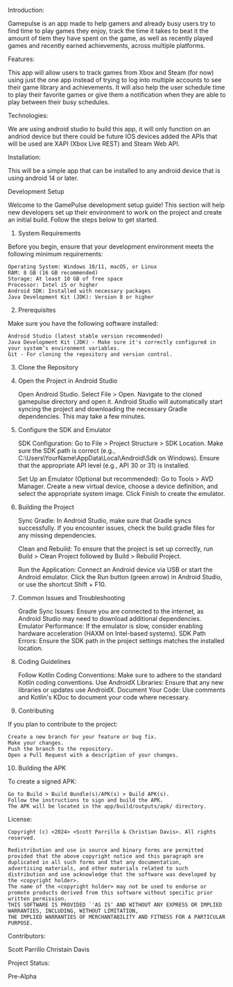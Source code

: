Introduction:

Gamepulse is an app made to help gamers and already busy users try to find time to play games they enjoy, track the time it takes to beat it
the amount of tiem they have spent on the game, as well as recently played games and recently earned achievements, across multiple
platforms.

Features:

This app will allow users to track games from Xbox and Steam (for now) using just the one app instead of trying to log into multiple accounts
to see their game library and achievements. It will also help the user schedule time to play their favorite games or give them
a notification when they are able to play between their busy schedules. 

Technologies:

We are using android studio to build this app, it will only function on an andriod device but there could be future IOS devices added
the APIs that will be used are XAPI (Xbox Live REST) and Steam Web API.

Installation:

This will be a simple app that can be installed to any android device that is using android 14 or later.

Development Setup

Welcome to the GamePulse development setup guide! This section will help new developers set up their environment to work on the project and create an initial build. Follow the steps below to get started.
1. System Requirements

Before you begin, ensure that your development environment meets the following minimum requirements:

    Operating System: Windows 10/11, macOS, or Linux
    RAM: 8 GB (16 GB recommended)
    Storage: At least 10 GB of free space
    Processor: Intel i5 or higher
    Android SDK: Installed with necessary packages
    Java Development Kit (JDK): Version 8 or higher

2. Prerequisites

Make sure you have the following software installed:

    Android Studio (latest stable version recommended)
    Java Development Kit (JDK) - Make sure it's correctly configured in your system’s environment variables.
    Git - For cloning the repository and version control.

3. Clone the Repository

4. Open the Project in Android Studio

    Open Android Studio.
    Select File > Open.
    Navigate to the cloned gamepulse directory and open it.
    Android Studio will automatically start syncing the project and downloading the necessary Gradle dependencies. This may take a few minutes.

5. Configure the SDK and Emulator

    SDK Configuration:
        Go to File > Project Structure > SDK Location.
        Make sure the SDK path is correct (e.g., C:\Users\YourName\AppData\Local\Android\Sdk on Windows).
        Ensure that the appropriate API level (e.g., API 30 or 31) is installed.

    Set Up an Emulator (Optional but recommended):
        Go to Tools > AVD Manager.
        Create a new virtual device, choose a device definition, and select the appropriate system image.
        Click Finish to create the emulator.

6. Building the Project

    Sync Gradle:
        In Android Studio, make sure that Gradle syncs successfully. If you encounter issues, check the build.gradle files for any missing dependencies.

    Clean and Rebuild:
        To ensure that the project is set up correctly, run Build > Clean Project followed by Build > Rebuild Project.

    Run the Application:
        Connect an Android device via USB or start the Android emulator.
        Click the Run button (green arrow) in Android Studio, or use the shortcut Shift + F10.

7. Common Issues and Troubleshooting

    Gradle Sync Issues: Ensure you are connected to the internet, as Android Studio may need to download additional dependencies.
    Emulator Performance: If the emulator is slow, consider enabling hardware acceleration (HAXM on Intel-based systems).
    SDK Path Errors: Ensure the SDK path in the project settings matches the installed location.

8. Coding Guidelines

    Follow Kotlin Coding Conventions: Make sure to adhere to the standard Kotlin coding conventions.
    Use AndroidX Libraries: Ensure that any new libraries or updates use AndroidX.
    Document Your Code: Use comments and Kotlin's KDoc to document your code where necessary.

9. Contributing

If you plan to contribute to the project:

    Create a new branch for your feature or bug fix.
    Make your changes.
    Push the branch to the repository.
    Open a Pull Request with a description of your changes.

10. Building the APK

To create a signed APK:

    Go to Build > Build Bundle(s)/APK(s) > Build APK(s).
    Follow the instructions to sign and build the APK.
    The APK will be located in the app/build/outputs/apk/ directory.
License: 

    Copyright (c) <2024> <Scott Parrillo & Christian Davis>. All rights reserved.

    Redistribution and use in source and binary forms are permitted provided that the above copyright notice and this paragraph are duplicated in all such forms and that any documentation, 
    advertising materials, and other materials related to such distribution and use acknowledge that the software was developed by the <copyright holder>. 
    The name of the <copyright holder> may not be used to endorse or promote products derived from this software without specific prior written permission. 
    THIS SOFTWARE IS PROVIDED `'AS IS″ AND WITHOUT ANY EXPRESS OR IMPLIED WARRANTIES, INCLUDING, WITHOUT LIMITATION, 
    THE IMPLIED WARRANTIES OF MERCHANTABILITY AND FITNESS FOR A PARTICULAR PURPOSE.


Contributors:

  Scott Parrillo
  Christain Davis

Project Status:
  
Pre-Alpha
